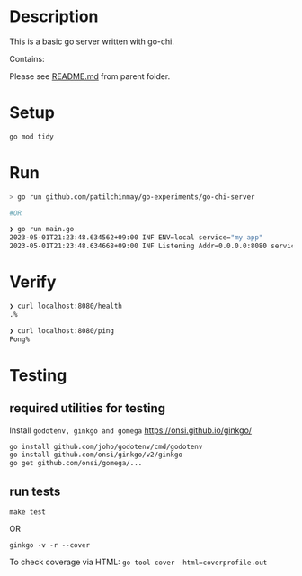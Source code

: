 # Description

This is a basic go server written with go-chi.

Contains:

Please see [README.md](../README.md#toc) from parent folder.

# Setup

```bash
go mod tidy
```

# Run

```bash
> go run github.com/patilchinmay/go-experiments/go-chi-server

#OR

❯ go run main.go
2023-05-01T21:23:48.634562+09:00 INF ENV=local service="my app"
2023-05-01T21:23:48.634668+09:00 INF Listening Addr=0.0.0.0:8080 service="my app"

```

# Verify
```bash
❯ curl localhost:8080/health
.%

❯ curl localhost:8080/ping
Pong%
```

# Testing

## required utilities for testing

Install `godotenv, ginkgo and gomega`
https://onsi.github.io/ginkgo/

```bash
go install github.com/joho/godotenv/cmd/godotenv
go install github.com/onsi/ginkgo/v2/ginkgo
go get github.com/onsi/gomega/...
```

## run tests

`make test`

OR

`ginkgo -v -r --cover`

To check coverage via HTML: `go tool cover -html=coverprofile.out`
